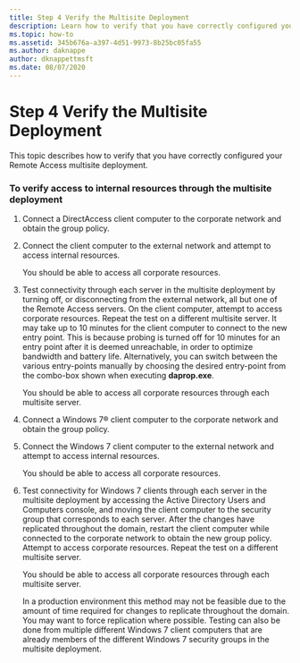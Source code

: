 ```yaml
---
title: Step 4 Verify the Multisite Deployment
description: Learn how to verify that you have correctly configured your Remote Access multisite deployment.
ms.topic: how-to
ms.assetid: 345b676a-a397-4d51-9973-8b25bc05fa55
ms.author: daknappe
author: dknappettmsft
ms.date: 08/07/2020
---
```

# Step 4 Verify the Multisite Deployment

This topic describes how to verify that you have correctly configured your Remote Access multisite deployment.

### To verify access to internal resources through the multisite deployment

1.  Connect a DirectAccess client computer to the corporate network and obtain the group policy.

2.  Connect the client computer to the external network and attempt to access internal resources.

    You should be able to access all corporate resources.

3.  Test connectivity through each server in the multisite deployment by turning off, or disconnecting from the external network, all but one of the Remote Access servers. On the client computer, attempt to access corporate resources. Repeat the test on a different multisite server. It may take up to 10 minutes for the client computer to connect to the new entry point. This is because probing is turned off for 10 minutes for an entry point after it is deemed unreachable, in order to optimize bandwidth and battery life. Alternatively, you can switch between the various entry-points manually by choosing the desired entry-point from the combo-box shown when executing **daprop.exe**.

    You should be able to access all corporate resources through each multisite server.

4.  Connect a  Windows 7&reg;  client computer to the corporate network and obtain the group policy.

5.  Connect the  Windows 7  client computer to the external network and attempt to access internal resources.

    You should be able to access all corporate resources.

6.  Test connectivity for  Windows 7  clients through each server in the multisite deployment by accessing the Active Directory Users and Computers console, and moving the client computer to the security group that corresponds to each server. After the changes have replicated throughout the domain, restart the client computer while connected to the corporate network to obtain the new group policy. Attempt to access corporate resources. Repeat the test on a different multisite server.

    You should be able to access all corporate resources through each multisite server.

    In a production environment this method may not be feasible due to the amount of time required for changes to replicate throughout the domain. You may want to force replication where possible. Testing can also be done from multiple different  Windows 7  client computers that are already members of the different  Windows 7  security groups in the multisite deployment.



